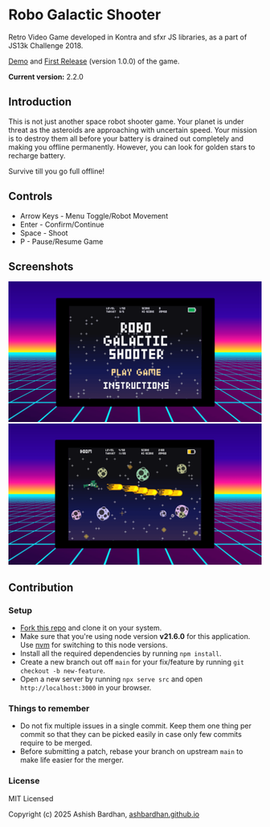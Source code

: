 # Robo Galactic Shooter

Retro Video Game developed in Kontra and sfxr JS libraries, as a part of JS13k Challenge 2018.

[Demo](https://js13kgames.com/games/robo-galactic-shooter/index.html) and [First Release](https://github.com/AshBardhan/robo-galactic-shooter/tree/js-13k-games-2018) (version 1.0.0) of the game.

**Current version:** 2.2.0

## Introduction

This is not just another space robot shooter game. Your planet is under threat as the asteroids are approaching with uncertain speed. Your mission is to destroy them all before your battery is drained out completely and making you offline permanently. However, you can look for golden stars to recharge battery.

Survive till you go full offline!

## Controls

- Arrow Keys - Menu Toggle/Robot Movement
- Enter - Confirm/Continue
- Space - Shoot
- P - Pause/Resume Game

## Screenshots

![screen-1](/docs/screen-1.png) ![screen-2](/docs/screen-2.png)

## Contribution

### Setup

- [Fork this repo](https://help.github.com/articles/fork-a-repo) and clone it on your system.
- Make sure that you're using node version **v21.6.0** for this application. Use [nvm](https://github.com/nvm-sh/nvm?tab=readme-ov-file#installing-and-updating) for switching to this node versions.
- Install all the required dependencies by running `npm install`.
- Create a new branch out off `main` for your fix/feature by running `git checkout -b new-feature`.
- Open a new server by running `npx serve src` and open `http://localhost:3000` in your browser.

### Things to remember

- Do not fix multiple issues in a single commit. Keep them one thing per commit so that they can be picked easily in case only few commits require to be merged.
- Before submitting a patch, rebase your branch on upstream `main` to make life easier for the merger.

### License

MIT Licensed

Copyright (c) 2025 Ashish Bardhan, [ashbardhan.github.io](https://ashbardhan.github.io)
